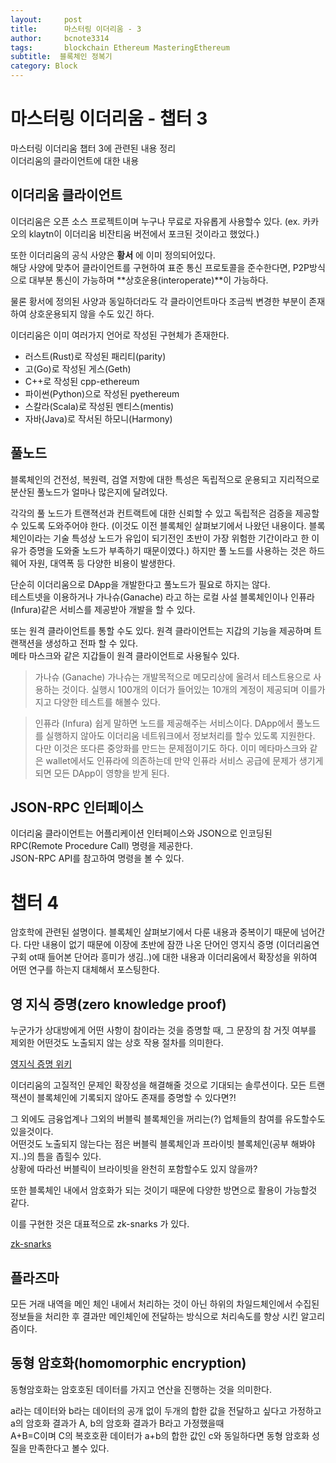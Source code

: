 ```yaml
---
layout:     post
title:      마스터링 이더리움 - 3
author:     bcnote3314
tags: 		blockchain Ethereum MasteringEthereum
subtitle:  블록체인 정복기	
category: Block
---
```


# 마스터링 이더리움 - 챕터 3

마스터링 이더리움 챕터 3에 관련된 내용 정리  
이더리움의 클라이언트에 대한 내용

## 이더리움 클라이언트 

이더리움은 오픈 소스 프로젝트이며 누구나 무료로 자유롭게 사용할수 있다. (ex. 카카오의 klaytn이 이더리움 비잔티움 버전에서 포크된 것이라고 했었다.)  

또한 이더리움의 공식 사양은 **황서** 에 이미 정의되어있다.  
해당 사양에 맞추어 클라이언트를 구현하여 표준 통신 프로토콜을 준수한다면, P2P방식으로 대부분 통신이 가능하며 **상호운용(interoperate)**이 가능하다.  

물론 황서에 정의된 사양과 동일하더라도 각 클라이언트마다 조금씩 변경한 부분이 존재하여 상호운용되지 않을 수도 있긴 하다.

이더리움은 이미 여러가지 언어로 작성된 구현체가 존재한다.

- 러스트(Rust)로 작성된 패리티(parity)
- 고(Go)로 작성된 게스(Geth)
- C++로 작성된 cpp-ethereum
- 파이썬(Python)으로 작성된 pyethereum
- 스칼라(Scala)로 작성된 멘티스(mentis)
- 자바(Java)로 작서된 하모니(Harmony)

## 풀노드

블록체인의 건전성, 복원력, 검열 저항에 대한 특성은 독립적으로 운용되고 지리적으로 분산된 풀노드가 얼마나 많은지에 달려있다.  

각각의 풀 노드가 트랜젹선과 컨트랙트에 대한 신뢰할 수 있고 독립적은 검증을 제공할 수 있도록 도와주어야 한다. (이것도 이전 블록체인 살펴보기에서 나왔던 내용이다. 블록체인이라는 기술 특성상 노드가 유입이 되기전인 초반이 가장 위험한 기간이라고 한 이유가 증명을 도와줄 노드가 부족하기 때문이였다.)
하지만 풀 노드를 사용하는 것은 하드웨어 자원, 대역폭 등 다양한 비용이 발생한다.

단순히 이더리움으로 DApp을 개발한다고 풀노드가 필요로 하지는 않다.  
테스트넷을 이용하거나 가나슈(Ganache) 라고 하는 로컬 사설 블록체인이나 인퓨라(Infura)같은 서비스를 제공받아 개발을 할 수 있다.

또는 원격 클라이언트를 통할 수도 있다. 원격 클라이언트는 지갑의 기능을 제공하며 트랜잭션을 생성하고 전파 할 수 있다.  
메타 마스크와 같은 지갑들이 원격 클라이언트로 사용될수 있다. 

> 가나슈 (Ganache)
> 가나슈는 개발목적으로 메모리상에 올려서 테스트용으로 사용하는 것이다. 실행시 100개의 이더가 들어있는 10개의 계정이 제공되며 이를가지고 다양한 테스트를 해볼수 있다.

> 인퓨라 (Infura)
> 쉽게 말하면 노드를 제공해주는 서비스이다. DApp에서 풀노드를 실행하지 않아도 이더리움 네트워크에서 정보처리를 할수 있도록 지원한다.
> 다만 이것은 또다른 중앙화를 만드는 문제점이기도 하다. 이미 메타마스크와 같은 wallet에서도 인퓨라에 의존하는데 만약 인퓨라 서비스 공급에 문제가 생기게 되면 모든 DApp이 영향을 받게 된다.

## JSON-RPC 인터페이스

이더리움 클라이언트는 어플리케이션 인터페이스와 JSON으로 인코딩된 RPC(Remote Procedure Call) 명령을 제공한다.  
JSON-RPC API를 참고하여 명령을 볼 수 있다.  

# 챕터 4

암호학에 관련된 설명이다. 블록체인 살펴보기에서 다룬 내용과 중복이기 때문에 넘어간다.
다만 내용이 없기 때문에 이장에 초반에 잠깐 나온 단어인 영지식 증명 (이더리움연구회 ot때 들어본 단어라 흥미가 생김..)에 대한 내용과 이더리움에서 확장성을 위하여 어떤 연구를 하는지 대체해서 포스팅한다.

## 영 지식 증명(zero knowledge proof)

누군가가 상대방에게 어떤 사항이 참이라는 것을 증명할 때, 그 문장의 참 거짓 여부를 제외한 어떤것도 노출되지 않는 상호 작용 절차를 의미한다.

[영지식 증명 위키](https://ko.wikipedia.org/wiki/%EC%98%81%EC%A7%80%EC%8B%9D_%EC%A6%9D%EB%AA%85)

이더리움의 고질적인 문제인 확장성을 해결해줄 것으로 기대되는 솔루션이다.
모든 트랜잭션이 블록체인에 기록되지 않아도 존재를 증명할 수 있다면?!

그 외에도 금융업계나 그외의 버블릭 블록체인을 꺼리는(?) 업체들의 참여를 유도할수도 있을것이다.  
어떤것도 노출되지 않는다는 점은 버블릭 블록체인과 프라이빗 블록체인(공부 해봐야지..)의 틈을 좁힐수 있다.  
상황에 따라선 버블릭이 브라이빗을 완천히 포함할수도 있지 않을까?

또한 블록체인 내에서 암호화가 되는 것이기 때문에 다양한 방면으로 활용이 가능할것 같다.

이를 구현한 것은 대표적으로 zk-snarks 가 있다.

[zk-snarks](http://wiki.hash.kr/index.php/%EC%98%81%EC%A7%80%EC%8B%9D_%EC%8A%A4%EB%82%98%ED%81%AC)

## 플라즈마

모든 거래 내역을 메인 체인 내에서 처리하는 것이 아닌 하위의 차일드체인에서 수집된 정보들을 처리한 후 결과만 메인체인에 전달하는 방식으로 처리속도를 향상 시킨 알고리즘이다. 

## 동형 암호화(homomorphic encryption)

동형암호화는 암호호된 데이터를 가지고 연산을 진행하는 것을 의미한다.

a라는 데이터와 b라는 데이터의 공개 없이 두개의 합한 값을 전달하고 싶다고 가정하고 a의 암호화 결과가 A, b의 암호화 결과가 B라고 가정했을때  
A+B=C이며 C의 복호호환 데이터가 a+b의 합한 값인 c와 동일하다면 동형 암호화 성질을 만족한다고 볼수 있다.




